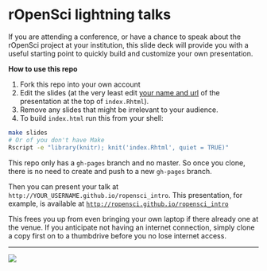 
# rOpenSci lightning talks

If you are attending a conference, or have a chance to speak about the rOpenSci project at your institution, this slide deck will provide you with a useful starting point to quickly build and customize your own presentation. 

__How to use this repo__

1. Fork this repo into your own account
2. Edit the slides (at the very least edit [your name and url](https://github.com/ropensci/ropensci_intro/blob/gh-pages/index.Rhtml#L3-L6) of the presentation at the top of `index.Rhtml`).
3. Remove any slides that might be irrelevant to your audience.
4. To build `index.html` run this from your shell:

```bash
make slides
# Or of you don't have Make
Rscript -e "library(knitr); knit('index.Rhtml', quiet = TRUE)"
```

This repo only has a `gh-pages` branch and no master. So once you clone, there is no need to create and push to a new `gh-pages` branch. 

Then you can present your talk at `http://YOUR_USERNAME.github.io/ropensci_intro`. This presentation, for example, is available at [`http://ropensci.github.io/ropensci_intro`](http://ropensci.github.io/ropensci_intro)

This frees you up from even bringing your own laptop if there already one at the venue. If you anticipate not having an internet connection, simply clone a copy first on to a thumbdrive before you no lose internet access.

---

[![](http://ropensci.org/public_images/github_footer.png)](http://ropensci.org)

